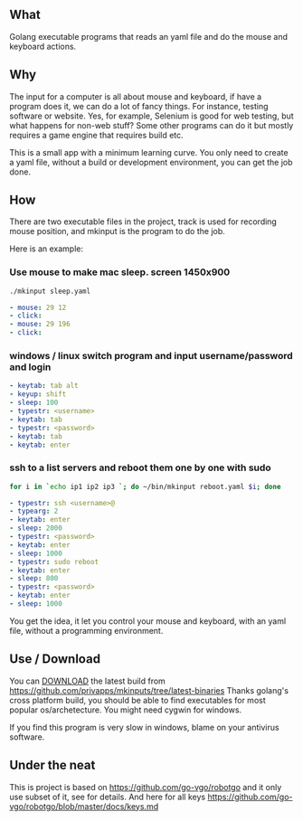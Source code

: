 ## What
Golang executable programs that reads an yaml file and do the mouse and keyboard actions.

## Why
The input for a computer is all about mouse and keyboard, if have a program does it, we can do a lot of fancy things.
For instance, testing software or website. Yes, for example, Selenium is good for web testing, but what happens for non-web stuff? Some other programs can do it but mostly requires a game engine that requires build etc.

This is a small app with a minimum learning curve. You only need to create a yaml file, without a build or development environment, you can get the job done.

## How
There are two executable files in the project, track is used for recording mouse position, and mkinput is the program to do the job.

Here is an example:
### Use mouse to make mac sleep. screen 1450x900
```bash
./mkinput sleep.yaml
```
```yaml
- mouse: 29 12
- click:
- mouse: 29 196
- click:
```
### windows / linux switch program and input username/password and login
```yaml
- keytab: tab alt
- keyup: shift
- sleep: 100
- typestr: <username>
- keytab: tab
- typestr: <password>
- keytab: tab
- keytab: enter
```
### ssh to a list servers and reboot them one by one with sudo
```bash
for i in `echo ip1 ip2 ip3 `; do ~/bin/mkinput reboot.yaml $i; done
```
```yaml
- typestr: ssh <username>@ 
- typearg: 2
- keytab: enter
- sleep: 2000
- typestr: <password>
- keytab: enter
- sleep: 1000
- typestr: sudo reboot
- keytab: enter
- sleep: 800
- typestr: <password>
- keytab: enter
- sleep: 1000
```



You get the idea, it let you control your mouse and keyboard, with an yaml file, without a programming environment.

## Use / Download
You can [DOWNLOAD](https://github.com/privapps/mkinputs/tree/latest-binaries) the latest build from https://github.com/privapps/mkinputs/tree/latest-binaries
Thanks golang's cross platform build, you should be able to find executables for most popular os/archetecture. You might need cygwin for windows.

If you find this program is very slow in windows, blame on your antivirus software.

## Under the neat
This is project is based on https://github.com/go-vgo/robotgo and it only use subset of it, see for details.
And here for all keys https://github.com/go-vgo/robotgo/blob/master/docs/keys.md